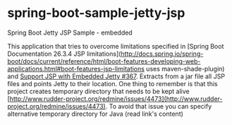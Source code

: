 # spring-boot-sample-jetty-jsp
Spring Boot Jetty JSP Sample - embedded

This application that tries to overcome limitations specified in [Spring Boot Documentation 26.3.4 JSP limitations](http://docs.spring.io/spring-boot/docs/current/reference/html/boot-features-developing-web-applications.html#boot-features-jsp-limitations uses maven-shade-plugin) and [Support JSP with Embedded Jetty #367](https://github.com/spring-projects/spring-boot/issues/367).
Extracts from a jar file all JSP files and points Jetty to their location.
One thing to remember is that this project creates temporary directory that needs to be kept alive [http://www.rudder-project.org/redmine/issues/4473](http://www.rudder-project.org/redmine/issues/4473). To avoid that issue you can specify alternative temporary directory for Java (read link's content)
